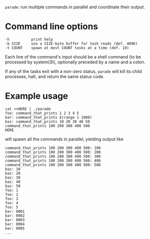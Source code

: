 `parade`: run multiple commands in parallel and coordinate their output.

# Command line options #

    -h          print help
    -b SIZE     use a SIZE-byte buffer for task reads (def. 4096)
    -t COUNT    spawn at most COUNT tasks at a time (def. 10)
    
Each line of the command's input should be a shell command (to be
processed by system(3)), optionally preceded by a name and a colon.

If any of the tasks exit with a non-zero status, `parade` will kill its
child processes, halt, and return the same status code.

# Example usage #

    cat <<HERE | ./parade
    foo: command_that_prints 1 2 3 4 5
    bar: command_that_prints $(range 1 1000)
    baz: command_that_prints 10 20 30 40 50
    command_that_prints 100 200 300 400 500
    HERE
    
will spawn all the commands in parallel, yielding output like

    command_that_prints 100 200 300 400 500: 100
    command_that_prints 100 200 300 400 500: 200
    command_that_prints 100 200 300 400 500: 300
    command_that_prints 100 200 300 400 500: 400
    command_that_prints 100 200 300 400 500: 500
    baz: 10
    baz: 20
    baz: 30
    baz: 40
    baz: 50
    foo: 1
    foo: 2
    foo: 3
    foo: 4
    foo: 5
    bar: 0001
    bar: 0002
    bar: 0003
    bar: 0004
    bar: 0005
    ...

